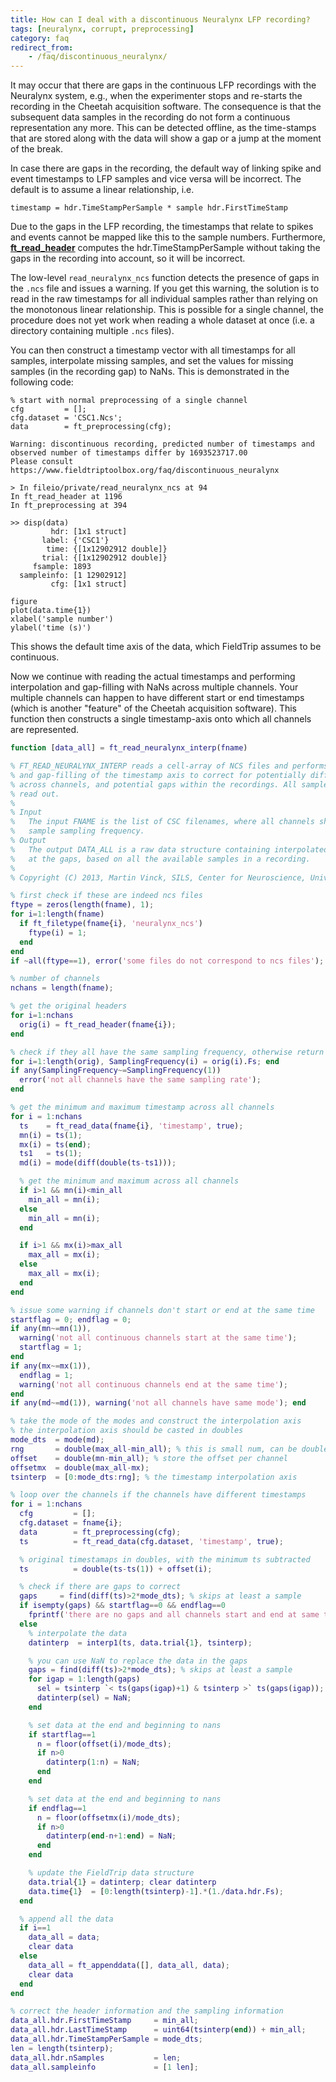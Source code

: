 ```yaml
---
title: How can I deal with a discontinuous Neuralynx LFP recording?
tags: [neuralynx, corrupt, preprocessing]
category: faq
redirect_from:
    - /faq/discontinuous_neuralynx/
---
```


It may occur that there are gaps in the continuous LFP recordings with the Neuralynx system, e.g., when the experimenter stops and re-starts the recording in the Cheetah acquisition software. The consequence is that the subsequent data samples in the recording do not form a continuous representation any more. This can be detected offline, as the time-stamps that are stored along with the data will show a gap or a jump at the moment of the break.

In case there are gaps in the recording, the default way of linking spike and event timestamps to LFP samples and vice versa will be incorrect. The default is to assume a linear relationship, i.e.

    timestamp = hdr.TimeStampPerSample * sample hdr.FirstTimeStamp

Due to the gaps in the LFP recording, the timestamps that relate to spikes and events cannot be mapped like this to the sample numbers. Furthermore, **[ft_read_header](/reference/fileio/ft_read_header)** computes the hdr.TimeStampPerSample without taking the gaps in the recording into account, so it will be incorrect.

The low-level `read_neuralynx_ncs` function detects the presence of gaps in the `.ncs` file and issues a warning. If you get this warning, the solution is to read in the raw timestamps for all individual samples rather than relying on the monotonous linear relationship. This is possible for a single channel, the procedure does not yet work when reading a whole dataset at once (i.e. a directory containing multiple `.ncs` files).

You can then construct a timestamp vector with all timestamps for all samples, interpolate missing samples, and set the values for missing samples (in the recording gap) to NaNs. This is demonstrated in the following code:

    % start with normal preprocessing of a single channel
    cfg         = [];
    cfg.dataset = 'CSC1.Ncs';
    data        = ft_preprocessing(cfg);

    Warning: discontinuous recording, predicted number of timestamps and observed number of timestamps differ by 1693523717.00
    Please consult https://www.fieldtriptoolbox.org/faq/discontinuous_neuralynx

    > In fileio/private/read_neuralynx_ncs at 94
    In ft_read_header at 1196
    In ft_preprocessing at 394

    >> disp(data)
             hdr: [1x1 struct]
           label: {'CSC1'}
            time: {[1x12902912 double]}
           trial: {[1x12902912 double]}
         fsample: 1893
      sampleinfo: [1 12902912]
             cfg: [1x1 struct]

    figure
    plot(data.time{1})
    xlabel('sample number')
    ylabel('time (s)')

This shows the default time axis of the data, which FieldTrip assumes to be continuous.

Now we continue with reading the actual timestamps and performing interpolation and gap-filling with NaNs across multiple channels. Your multiple channels can happen to have different start or end timestamps (which is another "feature" of the Cheetah acquisition software). This function then constructs a single timestamp-axis onto which all channels are represented.

```matlab
function [data_all] = ft_read_neuralynx_interp(fname)

% FT_READ_NEURALYNX_INTERP reads a cell-array of NCS files and performs interpolation
% and gap-filling of the timestamp axis to correct for potentially different offsets
% across channels, and potential gaps within the recordings. All samples are being
% read out.
%
% Input
%   The input FNAME is the list of CSC filenames, where all channels should have the
%   sample sampling frequency.
% Output
%   The output DATA_ALL is a raw data structure containing interpolated data and NaNs
%   at the gaps, based on all the available samples in a recording.
%
% Copyright (C) 2013, Martin Vinck, SILS, Center for Neuroscience, University of Amsterdam

% first check if these are indeed ncs files
ftype = zeros(length(fname), 1);
for i=1:length(fname)
  if ft_filetype(fname{i}, 'neuralynx_ncs')
    ftype(i) = 1;
  end
end
if ~all(ftype==1), error('some files do not correspond to ncs files'); end

% number of channels
nchans = length(fname);

% get the original headers
for i=1:nchans
  orig(i) = ft_read_header(fname{i});
end

% check if they all have the same sampling frequency, otherwise return error
for i=1:length(orig), SamplingFrequency(i) = orig(i).Fs; end
if any(SamplingFrequency~=SamplingFrequency(1))
  error('not all channels have the same sampling rate');
end

% get the minimum and maximum timestamp across all channels
for i = 1:nchans
  ts    = ft_read_data(fname{i}, 'timestamp', true);
  mn(i) = ts(1);
  mx(i) = ts(end);
  ts1   = ts(1);
  md(i) = mode(diff(double(ts-ts1)));

  % get the minimum and maximum across all channels
  if i>1 && mn(i)<min_all
    min_all = mn(i);
  else
    min_all = mn(i);
  end

  if i>1 && mx(i)>max_all
    max_all = mx(i);
  else
    max_all = mx(i);
  end
end

% issue some warning if channels don't start or end at the same time
startflag = 0; endflag = 0;
if any(mn~=mn(1)),
  warning('not all continuous channels start at the same time');
  startflag = 1;
end
if any(mx~=mx(1)),
  endflag = 1;
  warning('not all continuous channels end at the same time');
end
if any(md~=md(1)), warning('not all channels have same mode'); end

% take the mode of the modes and construct the interpolation axis
% the interpolation axis should be casted in doubles
mode_dts  = mode(md);
rng       = double(max_all-min_all); % this is small num, can be double
offset    = double(mn-min_all); % store the offset per channel
offsetmx  = double(max_all-mx);
tsinterp  = [0:mode_dts:rng]; % the timestamp interpolation axis

% loop over the channels if the channels have different timestamps
for i = 1:nchans
  cfg         = [];
  cfg.dataset = fname{i};
  data        = ft_preprocessing(cfg);
  ts          = ft_read_data(cfg.dataset, 'timestamp', true);

  % original timestamaps in doubles, with the minimum ts subtracted
  ts          = double(ts-ts(1)) + offset(i);

  % check if there are gaps to correct
  gaps     = find(diff(ts)>2*mode_dts); % skips at least a sample
  if isempty(gaps) && startflag==0 && endflag==0
    fprintf('there are no gaps and all channels start and end at same time, no interpolation performed\n');
  else
    % interpolate the data
    datinterp  = interp1(ts, data.trial{1}, tsinterp);

    % you can use NaN to replace the data in the gaps
    gaps = find(diff(ts)>2*mode_dts); % skips at least a sample
    for igap = 1:length(gaps)
      sel = tsinterp `< ts(gaps(igap)+1) & tsinterp >` ts(gaps(igap));
      datinterp(sel) = NaN;
    end

    % set data at the end and beginning to nans
    if startflag==1
      n = floor(offset(i)/mode_dts);
      if n>0
        datinterp(1:n) = NaN;
      end
    end

    % set data at the end and beginning to nans
    if endflag==1
      n = floor(offsetmx(i)/mode_dts);
      if n>0
        datinterp(end-n+1:end) = NaN;
      end
    end

    % update the FieldTrip data structure
    data.trial{1} = datinterp; clear datinterp
    data.time{1}  = [0:length(tsinterp)-1].*(1./data.hdr.Fs);
  end

  % append all the data
  if i==1
    data_all = data;
    clear data
  else
    data_all = ft_appenddata([], data_all, data);
    clear data
  end
end

% correct the header information and the sampling information
data_all.hdr.FirstTimeStamp     = min_all;
data_all.hdr.LastTimeStamp      = uint64(tsinterp(end)) + min_all;
data_all.hdr.TimeStampPerSample = mode_dts;
len = length(tsinterp);
data_all.hdr.nSamples           = len;
data_all.sampleinfo             = [1 len];
```
